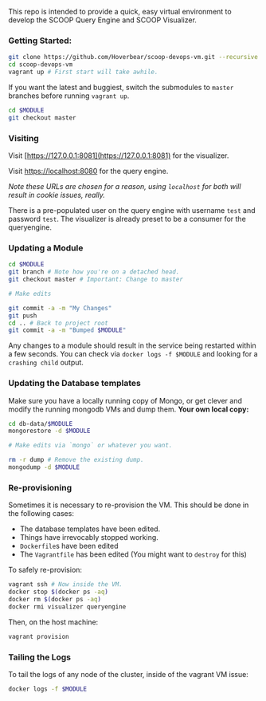 This repo is intended to provide a quick, easy virtual environment to develop the SCOOP Query Engine and SCOOP Visualizer.

### Getting Started:

```bash
git clone https://github.com/Hoverbear/scoop-devops-vm.git --recursive
cd scoop-devops-vm
vagrant up # First start will take awhile.
```

If you want the latest and buggiest, switch the submodules to `master` branches before running `vagrant up`.
```bash
cd $MODULE
git checkout master
```

### Visiting
Visit [https://127.0.0.1:8081](https://127.0.0.1:8081) for the visualizer.

Visit [https://localhost:8080](https://localhost:8080) for the query engine.

*Note these URLs are chosen for a reason, using `localhost` for both will result in cookie issues, really.*

There is a pre-populated user on the query engine with username `test` and password `test`. The visualizer is already preset to be a consumer for the queryengine.


### Updating a Module
```bash
cd $MODULE
git branch # Note how you're on a detached head.
git checkout master # Important: Change to master

# Make edits

git commit -a -m "My Changes"
git push
cd .. # Back to project root
git commit -a -m "Bumped $MODULE"
```

Any changes to a module should result in the service being restarted within a few seconds. You can check via `docker logs -f $MODULE` and looking for a `crashing child` output.

### Updating the Database templates
Make sure you have a locally running copy of Mongo, or get clever and modify the running mongodb VMs and dump them.
**Your own local copy:**
```bash
cd db-data/$MODULE
mongorestore -d $MODULE

# Make edits via `mongo` or whatever you want.

rm -r dump # Remove the existing dump.
mongodump -d $MODULE
```

### Re-provisioning
Sometimes it is necessary to re-provision the VM. This should be done in the following cases:

* The database templates have been edited.
* Things have irrevocably stopped working.
* `Dockerfile`s have been edited
* The `Vagrantfile` has been edited (You might want to `destroy` for this)

To safely re-provision:
```bash
vagrant ssh # Now inside the VM.
docker stop $(docker ps -aq)
docker rm $(docker ps -aq)
docker rmi visualizer queryengine
```

Then, on the host machine:
```bash
vagrant provision
```

### Tailing the Logs
To tail the logs of any node of the cluster, inside of the vagrant VM issue:
```bash
docker logs -f $MODULE
```

